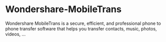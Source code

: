 # Wondershare-MobileTrans
Wondershare MobileTrans is a secure, efficient, and professional phone to phone transfer software that helps you transfer contacts, music, photos, videos, ...
